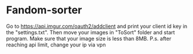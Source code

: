# Fandom-sorter
Go to https://api.imgur.com/oauth2/addclient and print your client id key in the "settings.txt".
Then move your images in "ToSort" folder and start program.
Make sure that your image size is less than 8MB.
P.s. after reaching api limit, change your ip via vpn
